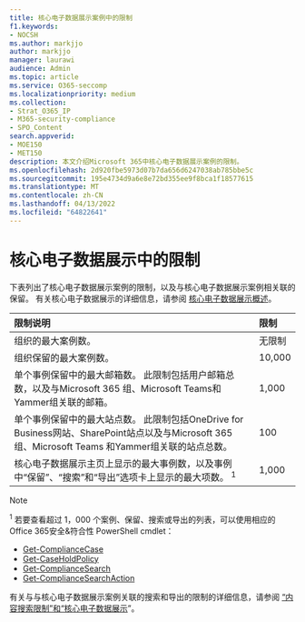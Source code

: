 ```yaml
---
title: 核心电子数据展示案例中的限制
f1.keywords:
- NOCSH
ms.author: markjjo
author: markjjo
manager: laurawi
audience: Admin
ms.topic: article
ms.service: O365-seccomp
ms.localizationpriority: medium
ms.collection:
- Strat_O365_IP
- M365-security-compliance
- SPO_Content
search.appverid:
- MOE150
- MET150
description: 本文介绍Microsoft 365中核心电子数据展示案例的限制。
ms.openlocfilehash: 2d920fbe5973d07b7da656d6247038ab785bbe5c
ms.sourcegitcommit: 195e4734d9a6e8e72bd355ee9f8bca1f18577615
ms.translationtype: MT
ms.contentlocale: zh-CN
ms.lasthandoff: 04/13/2022
ms.locfileid: "64822641"
---
```

# <a name="limits-in-core-ediscovery"></a>核心电子数据展示中的限制

下表列出了核心电子数据展示案例的限制，以及与核心电子数据展示案例相关联的保留。 有关核心电子数据展示的详细信息，请参阅 [核心电子数据展示概述](./get-started-core-ediscovery.md)。
    
  | 限制说明 | 限制 |
  |:-----|:-----|
  |组织的最大案例数。  <br/> |无限制  <br/> |
  |组织保留的最大案例数。  <br/> |10,000  <br/> |
  |单个事例保留中的最大邮箱数。 此限制包括用户邮箱总数，以及与Microsoft 365 组、Microsoft Teams和Yammer组关联的邮箱。  <br/> |1,000  <br/> |
  |单个事例保留中的最大站点数。 此限制包括OneDrive for Business网站、SharePoint站点以及与Microsoft 365 组、Microsoft Teams 和Yammer组关联的站点总数。  <br/> |100  <br/> |
  |核心电子数据展示主页上显示的最大事例数，以及事例中“保留”、“搜索”和“导出”选项卡上显示的最大项数。 <sup>1</sup> |1,000|

   > [!NOTE]
   > <sup>1</sup> 若要查看超过 1，000 个案例、保留、搜索或导出的列表，可以使用相应的Office 365安全&符合性 PowerShell cmdlet：
   > 
   > - [Get-ComplianceCase](/powershell/module/exchange/get-compliancecase)
   > - [Get-CaseHoldPolicy](/powershell/module/exchange/get-caseholdpolicy)
   > - [Get-ComplianceSearch](/powershell/module/exchange/get-compliancesearch)
   > - [Get-ComplianceSearchAction](/powershell/module/exchange/get-compliancesearchaction)

有关与与核心电子数据展示案例关联的搜索和导出的限制的详细信息，请参阅 [“内容搜索限制”和“核心电子数据展示](limits-for-content-search.md)”。